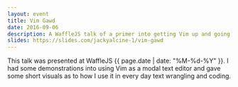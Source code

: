 ```yaml
---
layout: event
title: Vim Gawd
date: 2016-09-06
description: A WaffleJS talk of a primer into getting Vim up and going.
slides: https://slides.com/jackyalcine-1/vim-gawd
---
```


This talk was presented at WaffleJS {{ page.date | date: "%M-%d-%Y" }}.
I had some demonstrations into using Vim as a modal text editor and gave
some short visuals as to how I use it in every day text wrangling and coding.
